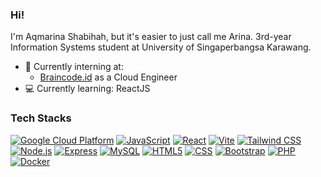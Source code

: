 ### Hi!
I'm Aqmarina Shabihah, but it's easier to just call me Arina. 3rd-year Information Systems student at University of Singaperbangsa Karawang.
- 💼 Currently interning at:
    - [Braincode.id](https://braincore.id/) as a Cloud Engineer
- 💻 Currently learning: ReactJS

### Tech Stacks

[![Google Cloud Platform](https://img.shields.io/badge/google_cloud-4285F4?style=for-the-badge&logo=google-cloud&logoColor=white)](https://cloud.google.com/) 
[![JavaScript](https://img.shields.io/badge/javascript-F7DF1E?style=for-the-badge&logo=javascript&logoColor=black)](https://developer.mozilla.org/en-US/docs/Web/JavaScript) 
[![React](https://img.shields.io/badge/react-61DAFB?style=for-the-badge&logo=react&logoColor=white)](https://reactjs.org/) 
[![Vite](https://img.shields.io/badge/vite-646CFF?style=for-the-badge&logo=vite&logoColor=white)](https://vitejs.dev/) 
[![Tailwind CSS](https://img.shields.io/badge/tailwindcss-38B2AC?style=for-the-badge&logo=tailwind-css&logoColor=white)](https://tailwindcss.com/) 
[![Node.js](https://img.shields.io/badge/node.js-43853D?style=for-the-badge&logo=node.js&logoColor=white)](https://nodejs.org/) 
[![Express](https://img.shields.io/badge/express-000000?style=for-the-badge&logo=express&logoColor=white)](https://expressjs.com/) 
[![MySQL](https://img.shields.io/badge/mysql-4479A1?style=for-the-badge&logo=mysql&logoColor=white)](https://www.mysql.com/) 
[![HTML5](https://img.shields.io/badge/html5-E34F26?style=for-the-badge&logo=html5&logoColor=white)](https://developer.mozilla.org/en-US/docs/Web/Guide/HTML/HTML5) 
[![CSS](https://img.shields.io/badge/css-1572B6?style=for-the-badge&logo=css3&logoColor=white)](https://developer.mozilla.org/en-US/docs/Web/CSS) 
[![Bootstrap](https://img.shields.io/badge/bootstrap-563D7C?style=for-the-badge&logo=bootstrap&logoColor=white)](https://getbootstrap.com/) 
[![PHP](https://img.shields.io/badge/php-777BB4?style=for-the-badge&logo=php&logoColor=white)](https://www.php.net/) 
[![Docker](https://img.shields.io/badge/docker-2496ED?style=for-the-badge&logo=docker&logoColor=white)](https://www.docker.com/)

